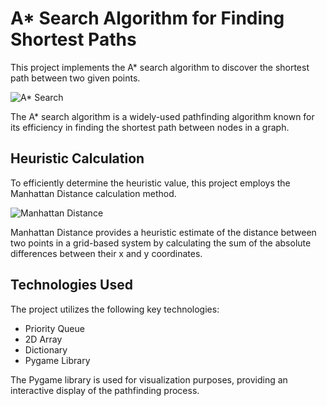 # A* Search Algorithm for Finding Shortest Paths

This project implements the A* search algorithm to discover the shortest path between two given points.

![A* Search](https://miro.medium.com/v2/resize:fit:1400/1*QvF-25wEHhQiWowGeJ8JjQ.png)

The A* search algorithm is a widely-used pathfinding algorithm known for its efficiency in finding the shortest path between nodes in a graph.

## Heuristic Calculation

To efficiently determine the heuristic value, this project employs the Manhattan Distance calculation method.

![Manhattan Distance](https://cdn-images-1.medium.com/max/800/1*-xXnL0liqSl-flWgCTFbiw.png)

Manhattan Distance provides a heuristic estimate of the distance between two points in a grid-based system by calculating the sum of the absolute differences between their x and y coordinates.

## Technologies Used

The project utilizes the following key technologies:

- Priority Queue
- 2D Array
- Dictionary
- Pygame Library

The Pygame library is used for visualization purposes, providing an interactive display of the pathfinding process.

